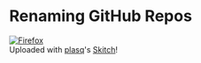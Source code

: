 <!--
id: 61269854
link: http://tumblr.atmos.org/post/61269854/renaming-github-repos
slug: renaming-github-repos
date: Sun Nov 23 2008 22:59:00 GMT-0800 (PST)
publish: 2008-11-023
tags: 
title: Renaming GitHub Repos
-->


Renaming GitHub Repos
=====================

[![Firefox](http://img.skitch.com/20081124-kh4kkakm7xrshn6ugsut6kg42a.preview.jpg)](http://skitch.com/atmos/htd8/firefox)\
Uploaded with [plasq](http://plasq.com/)'s [Skitch](http://skitch.com)!

